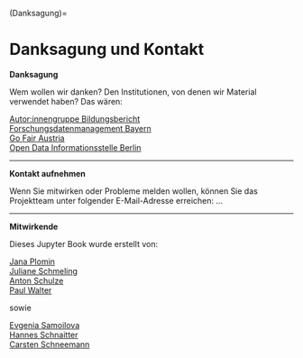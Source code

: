 (Danksagung)=
# Danksagung und Kontakt

**Danksagung**

Wem wollen wir danken? Den Institutionen, von denen wir Material verwendet haben?
Das wären:

[Autor:innengruppe Bildungsbericht](https://www.bildungsbericht.de/de/autor-innengruppe-bildungsbericht/autorengruppe)  
[Forschungsdatenmanagement Bayern](https://www.fdm-bayern.org/)  
[Go Fair Austria](https://fair-office.at/)  
[Open Data Informationsstelle Berlin](https://odis-berlin.de/)  

---

**Kontakt aufnehmen**

Wenn Sie mitwirken oder Probleme melden wollen, können Sie das Projektteam unter folgender E-Mail-Adresse erreichen: ...

---

**Mitwirkende**

Dieses Jupyter Book wurde erstellt von:

[Jana Plomin](https://orcid.org/0000-0003-0127-7493)  
[Juliane Schmeling](https://orcid.org/0009-0005-9814-1139)  
[Anton Schulze](https://orcid.org/0009-0003-5670-8577)  
[Paul Walter](https://orcid.org/0000-0002-9236-3268)  

sowie 

[Evgenia Samoilova](https://orcid.org/0000-0003-3858-901X)  
[Hannes Schnaitter](https://orcid.org/0000-0002-1602-6032)  
[Carsten Schneemann](https://orcid.org/0000-0002-2683-5853)  
